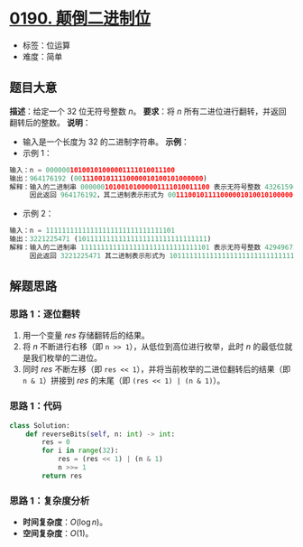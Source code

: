 # [0190. 颠倒二进制位](https://leetcode.cn/problems/reverse-bits/)
- 标签：位运算
- 难度：简单
## 题目大意
**描述**：给定一个 $32$ 位无符号整数 $n$。
**要求**：将 $n$ 所有二进位进行翻转，并返回翻转后的整数。
**说明**：
- 输入是一个长度为 $32$ 的二进制字符串。
**示例**：
- 示例 1：
```python
输入：n = 00000010100101000001111010011100
输出：964176192 (00111001011110000010100101000000)
解释：输入的二进制串 00000010100101000001111010011100 表示无符号整数 43261596，
     因此返回 964176192，其二进制表示形式为 00111001011110000010100101000000。
```
- 示例 2：
```python
输入：n = 11111111111111111111111111111101
输出：3221225471 (10111111111111111111111111111111)
解释：输入的二进制串 11111111111111111111111111111101 表示无符号整数 4294967293，
     因此返回 3221225471 其二进制表示形式为 10111111111111111111111111111111。
```
## 解题思路
### 思路 1：逐位翻转
1. 用一个变量 $res$ 存储翻转后的结果。
2. 将 $n$ 不断进行右移（即 `n >> 1`），从低位到高位进行枚举，此时 $n$ 的最低位就是我们枚举的二进位。
3. 同时 $res$ 不断左移（即 `res << 1`），并将当前枚举的二进位翻转后的结果（即 `n & 1`）拼接到 $res$ 的末尾（即 `(res << 1) | (n & 1)`）。
### 思路 1：代码
```python
class Solution:
    def reverseBits(self, n: int) -> int:
        res = 0
        for i in range(32):
            res = (res << 1) | (n & 1)
            n >>= 1
        return res
```
### 思路 1：复杂度分析
- **时间复杂度**：$O(\log n)$。
- **空间复杂度**：$O(1)$。
